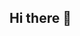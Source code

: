 ## Hi there 👋

<!--
**Tanveer862/Tanveer862** is a ✨ _special_ ✨ repository because its `README.md` (this file) appears on your GitHub profile.

Here are some ideas to get you started:

- 🔭 I’m currently working on HTML CSS
- 🌱 I’m currently learning JavaScript
